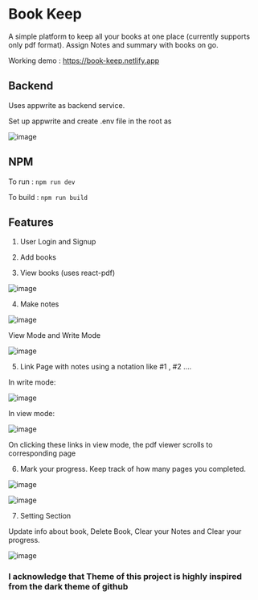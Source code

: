 # Book Keep

A simple platform to keep all your books at one place (currently supports only pdf format). Assign Notes and summary with books on go. 

Working demo : https://book-keep.netlify.app

## Backend

Uses appwrite as backend service.

Set up appwrite and create .env file in the root as

![image](https://github.com/ABA-aadarsh/book-keep/assets/109805574/985214b0-e847-41fa-9802-5be64148a7c0)

## NPM

To run : `npm run dev`

To build : `npm run build`

## Features

1. User Login and Signup

2. Add books

3. View books (uses react-pdf)

![image](https://github.com/ABA-aadarsh/book-keep/assets/109805574/09bc651f-1a19-4aef-b4a3-b298676356f1)

4. Make notes
   
![image](https://github.com/ABA-aadarsh/book-keep/assets/109805574/8b325724-181b-4984-ae4f-5c633fffa88f)

   View Mode and Write Mode
   
![image](https://github.com/ABA-aadarsh/book-keep/assets/109805574/0d4cdcfc-2ba9-46e8-8d0b-1902f54767cb)

5. Link Page with notes using a notation like #1 , #2 ....
   
In write mode:
   
![image](https://github.com/ABA-aadarsh/book-keep/assets/109805574/b064d24f-666c-4037-bae8-bf9741069a08)
   
In view mode:
   
![image](https://github.com/ABA-aadarsh/book-keep/assets/109805574/5b6bd6c8-7f22-47b2-bbc5-b7a7590bec6e)

  On clicking these links in view mode, the pdf viewer scrolls to corresponding page

6. Mark your progress. Keep track of how many pages you completed.

![image](https://github.com/ABA-aadarsh/book-keep/assets/109805574/8096ff70-0247-4781-8270-a58f2c0d2721)


![image](https://github.com/ABA-aadarsh/book-keep/assets/109805574/788ae57e-7b99-42bd-93c4-cef59af7a856)

7. Setting Section
   
Update info about book, Delete Book, Clear your Notes and Clear your progress.

![image](https://github.com/ABA-aadarsh/book-keep/assets/109805574/5d0fb1a7-6d27-4a42-ae75-004255efa950)

### I acknowledge that Theme of this project is highly inspired from the dark theme of github






   



